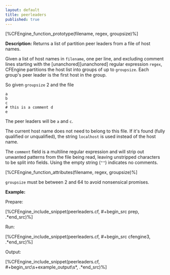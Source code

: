 ```yaml
---
layout: default
title: peerleaders
published: true
---
```


[%CFEngine_function_prototype(filename, regex, groupsize)%]

**Description:** Returns a list of partition peer leaders from a file of host names.

Given a list of host names in `filename`, one per line, and excluding
comment lines starting with the [unanchored][unanchored] regular
expression `regex`, CFEngine partitions the host list into groups of
up to `groupsize`. Each group's peer leader is the first host in the
group.

So given `groupsize` 2 and the file

```
a
b
c
# this is a comment d
e
```

The peer leaders will be `a` and `c`.

The current host name does not need to belong to this file.  If it's
found (fully qualified or unqualified), the string `localhost` is used
instead of the host name.

The `comment` field is a multiline regular expression and will strip out
unwanted patterns from the file being read, leaving unstripped characters to be
split into fields. Using the empty string (`""`) indicates no comments.

[%CFEngine_function_attributes(filename, regex, groupsize)%]

`groupsize` must be between 2 and 64 to avoid nonsensical promises.

**Example:**

Prepare:

[%CFEngine_include_snippet(peerleaders.cf, #\+begin_src prep, .*end_src)%]

Run:

[%CFEngine_include_snippet(peerleaders.cf, #\+begin_src cfengine3, .*end_src)%]

Output:

[%CFEngine_include_snippet(peerleaders.cf, #\+begin_src\s+example_output\s*, .*end_src)%]
